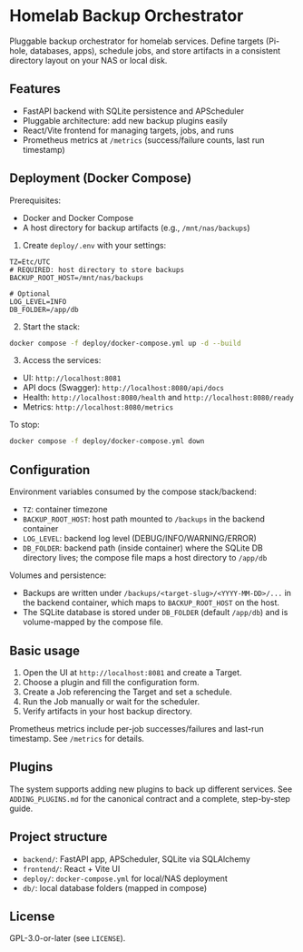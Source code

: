 # Homelab Backup Orchestrator

Pluggable backup orchestrator for homelab services. Define targets (Pi-hole, databases, apps), schedule jobs, and store artifacts in a consistent directory layout on your NAS or local disk.

## Features
- FastAPI backend with SQLite persistence and APScheduler
- Pluggable architecture: add new backup plugins easily
- React/Vite frontend for managing targets, jobs, and runs
- Prometheus metrics at `/metrics` (success/failure counts, last run timestamp)

## Deployment (Docker Compose)

Prerequisites:
- Docker and Docker Compose
- A host directory for backup artifacts (e.g., `/mnt/nas/backups`)

1) Create `deploy/.env` with your settings:

```env
TZ=Etc/UTC
# REQUIRED: host directory to store backups
BACKUP_ROOT_HOST=/mnt/nas/backups

# Optional
LOG_LEVEL=INFO
DB_FOLDER=/app/db
```

2) Start the stack:

```bash
docker compose -f deploy/docker-compose.yml up -d --build
```

3) Access the services:
- UI: `http://localhost:8081`
- API docs (Swagger): `http://localhost:8080/api/docs`
- Health: `http://localhost:8080/health` and `http://localhost:8080/ready`
- Metrics: `http://localhost:8080/metrics`

To stop:

```bash
docker compose -f deploy/docker-compose.yml down
```

## Configuration

Environment variables consumed by the compose stack/backend:
- `TZ`: container timezone
- `BACKUP_ROOT_HOST`: host path mounted to `/backups` in the backend container
- `LOG_LEVEL`: backend log level (DEBUG/INFO/WARNING/ERROR)
- `DB_FOLDER`: backend path (inside container) where the SQLite DB directory lives; the compose file maps a host directory to `/app/db`

Volumes and persistence:
- Backups are written under `/backups/<target-slug>/<YYYY-MM-DD>/...` in the backend container, which maps to `BACKUP_ROOT_HOST` on the host.
- The SQLite database is stored under `DB_FOLDER` (default `/app/db`) and is volume-mapped by the compose file.

## Basic usage
1. Open the UI at `http://localhost:8081` and create a Target.
2. Choose a plugin and fill the configuration form.
3. Create a Job referencing the Target and set a schedule.
4. Run the Job manually or wait for the scheduler.
5. Verify artifacts in your host backup directory.

Prometheus metrics include per-job successes/failures and last-run timestamp. See `/metrics` for details.

## Plugins
The system supports adding new plugins to back up different services. See `ADDING_PLUGINS.md` for the canonical contract and a complete, step-by-step guide.

## Project structure
- `backend/`: FastAPI app, APScheduler, SQLite via SQLAlchemy
- `frontend/`: React + Vite UI
- `deploy/`: `docker-compose.yml` for local/NAS deployment
- `db/`: local database folders (mapped in compose)

## License
GPL-3.0-or-later (see `LICENSE`).
